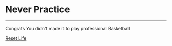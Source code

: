 # Never Practice
---
Congrats You didn't made it to play professional Basketball

[Reset Life](alarm.md)